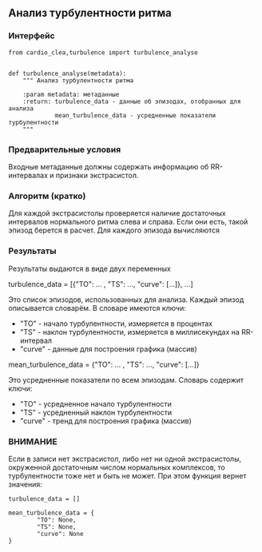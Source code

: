 ## Анализ турбулентности ритма

### Интерфейс
    from cardio_clea,turbulence import turbulence_analyse


    def turbulence_analyse(metadata):
        """ Анализ турбулентности ритма

        :param metadata: метаданные
        :return: turbulence_data - данные об эпизодах, отобранных для анализа
                 mean_turbulence_data - усредненные показатели турбулентности
        """

### Предварительные условия
Входные метаданные должны содержать информацию об RR-интервалах
и признаки экстрасистол.

### Алгоритм (кратко)

Для каждой экстрасистолы проверяется наличие достаточных интервалов
нормального ритма слева и справа. Если они есть, такой эпизод берется
в расчет. Для каждого эпизода вычисляются

### Результаты

Результаты выдаются в виде двух переменных

turbulence_data = [{"TO": ... , "TS": ..., "curve": [...]}, ...]

Это список эпизодов, использованных для анализа.
Каждый эпизод описывается словарём. В словаре имеются ключи:

- "TO" - начало турбулентности, измеряется в процентах
- "TS" - наклон турбулентности, измеряется в миллисекундах на RR-интервал
- "curve" - данные для построения графика (массив)

mean_turbulence_data = {"TO": ... , "TS": ..., "curve": [...]}

Это усредненные показатели по всем эпизодам. Словарь содержит ключи:

- "TO" - усредненное начало турбулентности
- "TS" - усредненный наклон турбулентности
- "curve" - тренд для построения графика (массив)

### ВНИМАНИЕ

Если в записи нет экстрасистол, либо нет ни одной экстрасистолы,
окруженной достаточным числом нормальных комплексов, то турбулентности
тоже нет и быть не может. При этом функция вернет значения:

    turbulence_data = []

    mean_turbulence_data = {
            "TO": None,
            "TS": None,
            "curve": None
    }